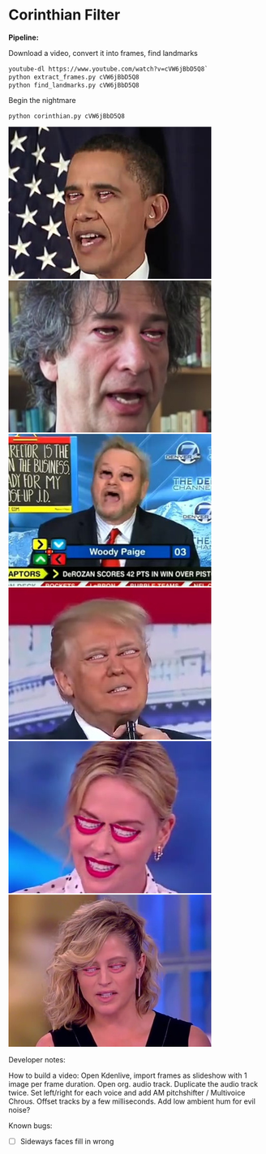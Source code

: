 # Corinthian Filter

**Pipeline:**

Download a video, convert it into frames, find landmarks

    youtube-dl https://www.youtube.com/watch?v=cVW6jBbD5Q8`
    python extract_frames.py cVW6jBbD5Q8
    python find_landmarks.py cVW6jBbD5Q8

Begin the nightmare

    python corinthian.py cVW6jBbD5Q8

![Obama Corinthinan Filter](docs/images/demo_image_obama.jpg)
![Gaimen Corinthinan Filter](docs/images/demo_image_gaimen.jpg)
![Woody Paige Corinthinan Filter](docs/images/demo_image_woody.jpg)
![Trump Corinthinan Filter](docs/images/demo_image_trump.jpg)
![Charlize Corinthinan Filter](docs/images/demo_image_charlize.jpg)
![E. Banks Filter](docs/images/demo_image_ebanks.jpg)

Developer notes:

How to build a video: Open Kdenlive, import frames as slideshow with 1 image per frame duration. Open org. audio track. Duplicate the audio track twice. Set left/right for each voice and add AM pitchshifter / Multivoice Chrous. Offset tracks by a few milliseconds. Add low ambient hum for evil noise?

Known bugs:

+ [ ] Sideways faces fill in wrong